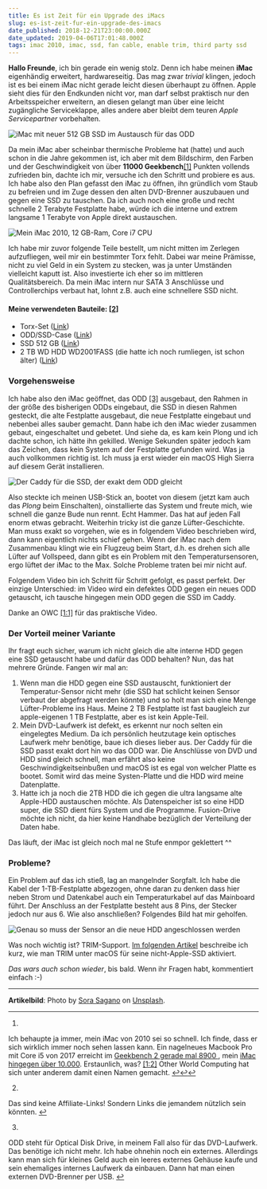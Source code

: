 ```yaml
---
title: Es ist Zeit für ein Upgrade des iMacs
slug: es-ist-zeit-fur-ein-upgrade-des-imacs
date_published: 2018-12-21T23:00:00.000Z
date_updated: 2019-04-06T17:01:48.000Z
tags: imac 2010, imac, ssd, fan cable, enable trim, third party ssd
---
```


**Hallo Freunde**, ich bin gerade ein wenig stolz. Denn ich habe meinen **iMac** eigenhändig erweitert, hardwareseitig. Das mag zwar *trivial* klingen, jedoch ist es bei einem iMac nicht gerade leicht diesen überhaupt zu öffnen. Apple sieht dies für den Endkunden nicht vor, man darf selbst praktisch nur den Arbeitsspeicher erweitern, an diesen gelangt man über eine leicht zugängliche Serviceklappe, alles andere aber bleibt dem teuren *Apple Servicepartner* vorbehalten. 

![iMac mit neuer 512 GB SSD im Austausch für das ODD](__GHOST_URL__/assets/2018/12/imac/upgrade.png)

Da mein iMac aber scheinbar thermische Probleme hat (hatte) und auch schon in die Jahre gekommen ist, ich aber mit dem Bildschirm, den Farben und der Geschwindigkeit von über **11000 Geekbench**[[1]](#fn1) Punkten vollends zufrieden bin, dachte ich mir, versuche ich den Schritt und probiere es aus. Ich habe also den Plan gefasst den iMac zu öffnen, ihn gründlich vom Staub zu befreien und im Zuge dessen den alten DVD-Brenner auszubauen und gegen eine SSD zu tauschen. Da ich auch noch eine große und recht schnelle 2 Terabyte Festplatte habe, würde ich die interne und extrem langsame 1 Terabyte von Apple direkt austauschen.

![Mein iMac 2010, 12 GB-Ram, Core i7 CPU](__GHOST_URL__/assets/2018/12/imac/overview.png)

Ich habe mir zuvor folgende Teile bestellt, um nicht mitten im Zerlegen aufzufliegen, weil mir ein bestimmter Torx fehlt. Dabei war meine Prämisse, nicht zu viel Geld in ein System zu stecken, was ja unter Umständen vielleicht kaputt ist. Also investierte ich eher so im mittleren Qualitätsbereich. Da mein iMac intern nur SATA 3 Anschlüsse und Controllerchips verbaut hat, lohnt z.B. auch eine schnellere SSD nicht.

#### Meine verwendeten Bauteile: [[2]](#fn2)

- Torx-Set ([Link](https://www.amazon.de/gp/product/B00445Y48G/ref=oh_aui_detailpage_o00_s01?ie=UTF8&amp;psc=1))
- ODD/SSD-Case ([Link](https://www.amazon.de/gp/product/B00F23Y2BS/ref=oh_aui_detailpage_o00_s00?ie=UTF8&amp;psc=1))
- SSD 512 GB ([Link](https://www.amazon.de/gp/product/B00D1E6RMW/ref=oh_aui_detailpage_o00_s01?ie=UTF8&amp;psc=1))
- 2 TB WD HDD WD2001FASS (die hatte ich noch rumliegen, ist schon älter) ([Link](https://www.amazon.de/Western-Digital-WD2001FASS-interne-Festplatte/dp/B002MD05SA))

### Vorgehensweise

Ich habe also den iMac geöffnet, das ODD [[3]](#fn3) ausgebaut, den Rahmen in der größe des bisherigen ODDs eingebaut, die SSD in diesen Rahmen gesteckt, die alte Festplatte ausgebaut, die neue Festplatte eingebaut und nebenbei alles sauber gemacht. Dann habe ich den iMac wieder zusammen gebaut, eingeschaltet und gebetet. Und siehe da, es kam kein Plong und ich dachte schon, ich hätte ihn gekilled. Wenige Sekunden später jedoch kam das Zeichen, dass kein System auf der Festplatte gefunden wird. Was ja auch vollkommen richtig ist. Ich muss ja erst wieder ein macOS High Sierra auf diesem Gerät installieren.

![Der Caddy für die SSD, der exakt dem ODD gleicht](__GHOST_URL__/assets/2018/12/imac/caddy.jpg)

Also steckte ich meinen USB-Stick an, bootet von diesem (jetzt kam auch das *Plong* beim Einschalten), oinstallierte das System und freute mich, wie schnell die ganze Bude nun rennt. Echt Hammer. Das hat auf jeden Fall enorm etwas gebracht. Weiterhin tricky ist die ganze Lüfter-Geschichte. Man muss exakt so vorgehen, wie es in folgendem Video beschrieben wird, dann kann eigentlich nichts schief gehen. Wenn der iMac nach dem Zusammenbau klingt wie ein Flugzeug beim Start, d.h. es drehen sich alle Lüfter auf Vollspeed, dann gibt es ein Problem mit den Temperatursensoren, ergo lüftet der iMac to the Max. Solche Probleme traten bei mir nicht auf.

Folgendem Video bin ich Schritt für Schritt gefolgt, es passt perfekt. Der einzige Unterschied: im Video wird ein defektes ODD gegen ein neues ODD getauscht, ich tausche hingegen mein ODD gegen die SSD im Caddy.

Danke an OWC [[1:1]](#fn1) für das praktische Video.

### Der Vorteil meiner Variante

Ihr fragt euch sicher, warum ich nicht gleich die alte interne HDD gegen eine SSD getauscht habe und dafür das ODD behalten? Nun, das hat mehrere Gründe. Fangen wir mal an:

1. Wenn man die HDD gegen eine SSD austauscht, funktioniert der Temperatur-Sensor nicht mehr (die SSD hat schlicht keinen Sensor verbaut der abgefragt werden könnte) und so holt man sich eine Menge Lüfter-Probleme ins Haus. Meine 2 TB Festplatte ist fast baugleich zur apple-eigenen 1 TB Festplatte, aber es ist kein Apple-Teil.
2. Mein DVD-Laufwerk ist defekt, es erkennt nur noch selten ein eingelegtes Medium. Da ich persönlich heutzutage kein optisches Laufwerk mehr benötige, baue ich dieses lieber aus. Der Caddy für die SSD passt exakt dort hin wo das ODD war. Die Anschlüsse von DVD und HDD sind gleich schnell, man erfährt also keine Geschwindigkeitseinbußen und macOS ist es egal von welcher Platte es bootet. Somit wird das meine Systen-Platte und die HDD wird meine Datenplatte.
3. Hatte ich ja noch die 2TB HDD die ich gegen die ultra langsame alte Apple-HDD austauschen möchte. Als Datenspeicher ist so eine HDD super, die SSD dient fürs System und die Programme. Fusion-Drive möchte ich nicht, da hier keine Handhabe bezüglich der Verteilung der Daten habe.

Das läuft, der iMac ist gleich noch mal ne Stufe enmpor geklettert ^^

### Probleme?

Ein Problem auf das ich stieß, lag an mangelnder Sorgfalt. Ich habe die Kabel der 1-TB-Festplatte abgezogen, ohne daran zu denken dass hier neben Strom und Datenkabel auch ein Temperaturkabel auf das Mainboard führt. Der Anschluss an der Festplatte besteht aus 8 Pins, der Stecker jedoch nur aus 6. Wie also anschließen? Folgendes Bild hat mir geholfen.

![Genau so muss der Sensor an die neue HDD angeschlossen werden](__GHOST_URL__/assets/2018/12/imac/fan.jpg)

Was noch wichtig ist? TRIM-Support. [Im folgenden Artikel](__GHOST_URL__/2018/12/22/how-to-enable-trim/) beschreibe ich kurz, wie man TRIM unter macOS für seine nicht-Apple-SSD aktiviert.

*Das wars auch schon wieder*, bis bald. Wenn ihr Fragen habt, kommentiert einfach :-)

---

**Artikelbild**: Photo by [Sora Sagano](https://unsplash.com/photos/WFSap6CIXuw?utm_source=unsplash&amp;utm_medium=referral&amp;utm_content=creditCopyText) on [Unsplash](https://unsplash.com/search/photos/imac?utm_source=unsplash&amp;utm_medium=referral&amp;utm_content=creditCopyText).

---

1. 
Ich behaupte ja immer, mein iMac von 2010 sei so schnell. Ich finde, dass er sich wirklich immer noch sehen lassen kann. Ein nagelneues Macbook Pro mit Core i5 von 2017 erreicht im [Geekbench 2 gerade mal 8900 ](https://everymac.com/systems/apple/macbook_pro/specs/macbook-pro-core-i5-2.0-13-late-2016-retina-display-no-touch-bar-specs.html), mein [iMac hingegen über 10.000](https://everymac.com/systems/apple/imac/specs/imac-core-i7-2.93-27-inch-aluminum-mid-2010-specs.html). Erstaunlich, was?
[[1:2]](#fn1) Other World Computing hat sich unter anderem damit einen Namen gemacht. [↩︎](#fnref1)[↩︎](#fnref1:1)[↩︎](#fnref1:2)

2. 
Das sind keine Affiliate-Links! Sondern Links die jemandem nützlich sein könnten. [↩︎](#fnref2)

3. 
ODD steht für Optical Disk Drive, in meinem Fall also für das DVD-Laufwerk. Das benötige ich nicht mehr. Ich habe ohnehin noch ein externes. Allerdings kann man sich für kleines Geld auch ein leeres externes Gehäuse kaufe und sein ehemaliges internes Laufwerk da einbauen. Dann hat man einen externen DVD-Brenner per USB. [↩︎](#fnref3)
